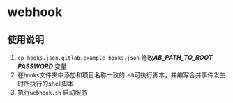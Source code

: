 # webhook

## 使用说明

1. ```cp hooks.json.gitlab.example hooks.json```  修改***AB_PATH_TO_ROOT*** ***PASSWORD*** 变量
2. 在```hooks```文件夹中添加和项目名称一致的```.sh```可执行脚本，并编写合并事件发生时所执行的shell脚本
3. 执行```webhook.sh``` 启动服务
